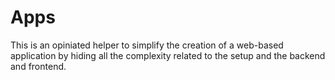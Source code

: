 # Apps

This is an opiniated helper to simplify the creation of a web-based application by hiding all the complexity related to the setup and the backend and frontend.
